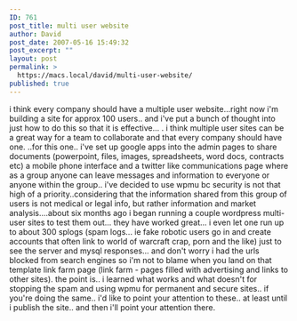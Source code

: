 ```yaml
---
ID: 761
post_title: multi user website
author: David
post_date: 2007-05-16 15:49:32
post_excerpt: ""
layout: post
permalink: >
  https://macs.local/david/multi-user-website/
published: true
---
```

i think every company should have a multiple user website...right now i'm building a site for approx 100 users.. and i've put a bunch of thought into just how to do this so that it is effective... . i think multiple user sites can be a great way for a team to collaborate and that every company should have one.    ..for this one.. i've set up google apps into the admin pages to share documents (powerpoint, files, images, spreadsheets, word docs, contracts etc) a mobile phone interface and a twitter like communications page where as a group anyone can leave messages and information to everyone or anyone within the group.. i've decided to use wpmu bc security is not that high of a priority..considering that the information shared from this group of users is not medical or legal info, but rather information and market analysis....about six months ago i began running a couple wordpress multi-user sites to test them out... they have worked great... i even let one run up to about 300 splogs (spam logs... ie fake robotic users go in and create accounts that often link to world of warcraft crap, porn and the like)  just to see the server and mysql responses... and don't worry i had the urls blocked from search engines so i'm not to blame when you land on that template link farm page (link farm - pages filled with advertising and links to other sites).  the point is.. i learned what works and what doesn't for stopping the spam and using wpmu for permanent and secure sites..  if you're doing the same.. i'd like to point your attention to these.. at least until i publish the site.. and then i'll point your attention there. 